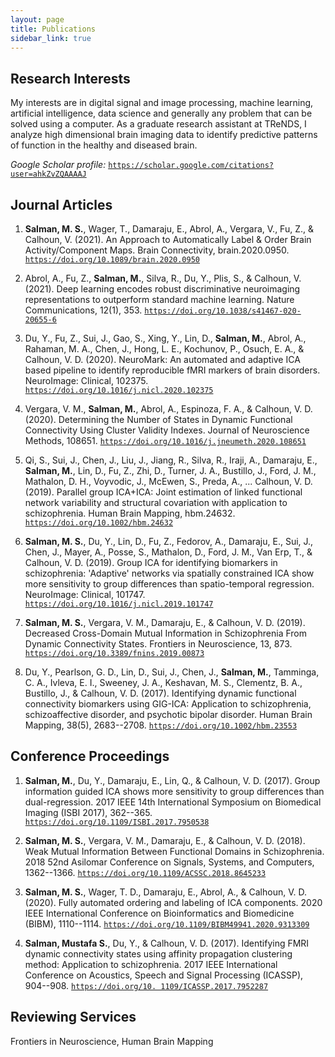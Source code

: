 ```yaml
---
layout: page
title: Publications
sidebar_link: true
---
```


## Research Interests

My interests are in digital signal and image
processing, machine learning, artificial intelligence, data science and
generally any problem that can be solved using a computer. As a graduate
research assistant at TReNDS, I analyze high dimensional brain imaging
data to identify predictive patterns of function in the healthy and
diseased brain.

*Google Scholar profile:*
[`https://scholar.google.com/citations?user=ahkZvZQAAAAJ`](https://scholar.google.com/citations?user=ahkZvZQAAAAJ&hl=en)

## Journal Articles

1.  **Salman, M. S.**, Wager, T., Damaraju, E., Abrol, A., Vergara, V.,
    Fu, Z., & Calhoun, V. (2021). An Approach to Automatically Label &
    Order Brain Activity/Component Maps. Brain Connectivity,
    brain.2020.0950.
    [`https://doi.org/10.1089/brain.2020.0950`](https://doi.org/10.1089/brain.2020.0950)

2.  Abrol, A., Fu, Z., **Salman, M.**, Silva, R., Du, Y., Plis, S., &
    Calhoun, V. (2021). Deep learning encodes robust discriminative
    neuroimaging representations to outperform standard machine
    learning. Nature Communications, 12(1), 353.
    [`https://doi.org/10.1038/s41467-020-20655-6`](https://doi.org/10.1038/s41467-020-20655-6)

3.  Du, Y., Fu, Z., Sui, J., Gao, S., Xing, Y., Lin, D., **Salman, M.**,
    Abrol, A., Rahaman, M. A., Chen, J., Hong, L. E., Kochunov, P.,
    Osuch, E. A., & Calhoun, V. D. (2020). NeuroMark: An automated and
    adaptive ICA based pipeline to identify reproducible fMRI markers of
    brain disorders. NeuroImage: Clinical, 102375.
    [`https://doi.org/10.1016/j.nicl.2020.102375`](https://doi.org/10.1016/j.nicl.2020.102375)

4.  Vergara, V. M., **Salman, M.**, Abrol, A., Espinoza, F. A., &
    Calhoun, V. D. (2020). Determining the Number of States in Dynamic
    Functional Connectivity Using Cluster Validity Indexes. Journal of
    Neuroscience Methods, 108651.
    [`https://doi.org/10.1016/j.jneumeth.2020.108651`](https://doi.org/10.1016/j.jneumeth.2020.108651)

5.  Qi, S., Sui, J., Chen, J., Liu, J., Jiang, R., Silva, R., Iraji, A.,
    Damaraju, E., **Salman, M.**, Lin, D., Fu, Z., Zhi, D., Turner, J.
    A., Bustillo, J., Ford, J. M., Mathalon, D. H., Voyvodic, J.,
    McEwen, S., Preda, A., ... Calhoun, V. D. (2019). Parallel group
    ICA+ICA: Joint estimation of linked functional network variability
    and structural covariation with application to schizophrenia. Human
    Brain Mapping, hbm.24632.
    [`https://doi.org/10.1002/hbm.24632`](https://doi.org/10.1002/hbm.24632)

6.  **Salman, M. S.**, Du, Y., Lin, D., Fu, Z., Fedorov, A., Damaraju,
    E., Sui, J., Chen, J., Mayer, A., Posse, S., Mathalon, D., Ford, J.
    M., Van Erp, T., & Calhoun, V. D. (2019). Group ICA for identifying
    biomarkers in schizophrenia: 'Adaptive' networks via spatially
    constrained ICA show more sensitivity to group differences than
    spatio-temporal regression. NeuroImage: Clinical, 101747.
    [`https://doi.org/10.1016/j.nicl.2019.101747`](https://doi.org/10.1016/j.nicl.2019.101747)

7.  **Salman, M. S.**, Vergara, V. M., Damaraju, E., & Calhoun, V. D.
    (2019). Decreased Cross-Domain Mutual Information in Schizophrenia
    From Dynamic Connectivity States. Frontiers in Neuroscience,
    13, 873.
    [`https://doi.org/10.3389/fnins.2019.00873`](https://doi.org/10.3389/fnins.2019.00873)

8.  Du, Y., Pearlson, G. D., Lin, D., Sui, J., Chen, J., **Salman, M.**,
    Tamminga, C. A., Ivleva, E. I., Sweeney, J. A., Keshavan, M. S.,
    Clementz, B. A., Bustillo, J., & Calhoun, V. D. (2017). Identifying
    dynamic functional connectivity biomarkers using GIG-ICA:
    Application to schizophrenia, schizoaffective disorder, and
    psychotic bipolar disorder. Human Brain Mapping, 38(5), 2683--2708.
    [`https://doi.org/10.1002/hbm.23553`](https://doi.org/10.1002/hbm.23553)

## Conference Proceedings

1.  **Salman, M.**, Du, Y., Damaraju, E., Lin, Q., & Calhoun, V. D.
    (2017). Group information guided ICA shows more sensitivity to group
    differences than dual-regression. 2017 IEEE 14th International
    Symposium on Biomedical Imaging (ISBI 2017), 362--365.
    [`https://doi.org/10.1109/ISBI.2017.7950538`](https://doi.org/10.1109/ISBI.2017.7950538)

2.  **Salman, M. S.**, Vergara, V. M., Damaraju, E., & Calhoun, V. D.
    (2018). Weak Mutual Information Between Functional Domains in
    Schizophrenia. 2018 52nd Asilomar Conference on Signals, Systems,
    and Computers, 1362--1366.
    [`https://doi.org/10.1109/ACSSC.2018.8645233`](https://doi.org/10.1109/ACSSC.2018.8645233)

3.  **Salman, M. S.**, Wager, T. D., Damaraju, E., Abrol, A., &
    Calhoun, V. D. (2020). Fully automated ordering and labeling of ICA
    components. 2020 IEEE International Conference on Bioinformatics and
    Biomedicine (BIBM), 1110--1114.
    [`https://doi.org/10.1109/BIBM49941.2020.9313309`](https://doi.org/10.1109/BIBM49941.2020.9313309)

4.  **Salman, Mustafa S.**, Du, Y., & Calhoun, V. D. (2017). Identifying
    FMRI dynamic connectivity states using affinity propagation
    clustering method: Application to schizophrenia. 2017 IEEE
    International Conference on Acoustics, Speech and Signal Processing
    (ICASSP), 904--908.
    [`https://doi.org/10. 1109/ICASSP.2017.7952287`](https://doi.org/10.1109/ICASSP.2017.7952287)

## Reviewing Services

Frontiers in Neuroscience, Human Brain Mapping

